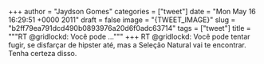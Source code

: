 
+++
author = "Jaydson Gomes"
categories = ["tweet"]
date = "Mon May 16 16:29:51 +0000 2011"
draft = false
image = "{TWEET_IMAGE}"
slug = "b2ff79ea791dcd490b0893976a20d6f0adc63714"
tags = ["tweet"]
title = """RT @gridlockd: Você pode ..."""
+++
RT @gridlockd: Você pode tentar fugir, se disfarçar de hipster até, mas a Seleção Natural vai te encontrar. Tenha certeza disso.
